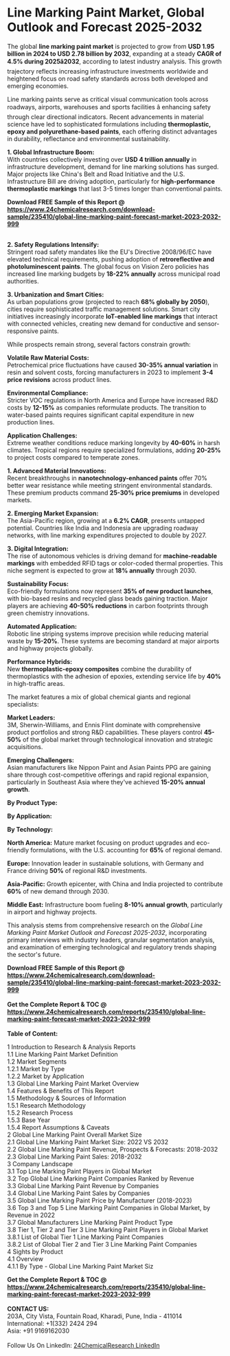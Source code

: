 <h1>Line Marking Paint Market, Global Outlook and Forecast 2025-2032</h1><p>The global <strong>line marking paint market</strong> is projected to grow from <strong>USD 1.95 billion in 2024 to USD 2.78 billion by 2032</strong>, expanding at a steady <strong>CAGR of 4.5% during 2025â2032</strong>, according to latest industry analysis. This growth trajectory reflects increasing infrastructure investments worldwide and heightened focus on road safety standards across both developed and emerging economies.</p><p>Line marking paints serve as critical visual communication tools across roadways, airports, warehouses and sports facilities â enhancing safety through clear directional indicators. Recent advancements in material science have led to sophisticated formulations including <strong>thermoplastic, epoxy and polyurethane-based paints</strong>, each offering distinct advantages in durability, reflectance and environmental sustainability.</p><p><strong>1. Global Infrastructure Boom:</strong><br>
With countries collectively investing over <strong>USD 4 trillion annually</strong> in infrastructure development, demand for line marking solutions has surged. Major projects like China's Belt and Road Initiative and the U.S. Infrastructure Bill are driving adoption, particularly for <strong>high-performance thermoplastic markings</strong> that last 3-5 times longer than conventional paints.</p><div><b>Download FREE Sample of this Report @ 
            <a href="https://www.24chemicalresearch.com/download-sample/235410/global-line-marking-paint-forecast-market-2023-2032-999">
            https://www.24chemicalresearch.com/download-sample/235410/global-line-marking-paint-forecast-market-2023-2032-999</a></b></div><br><p><strong>2. Safety Regulations Intensify:</strong><br>
Stringent road safety mandates like the EU's Directive 2008/96/EC have elevated technical requirements, pushing adoption of <strong>retroreflective and photoluminescent paints</strong>. The global focus on Vision Zero policies has increased line marking budgets by <strong>18-22% annually</strong> across municipal road authorities.</p><p><strong>3. Urbanization and Smart Cities:</strong><br>
As urban populations grow (projected to reach <strong>68% globally by 2050</strong>), cities require sophisticated traffic management solutions. Smart city initiatives increasingly incorporate <strong>IoT-enabled line markings</strong> that interact with connected vehicles, creating new demand for conductive and sensor-responsive paints.</p><p>While prospects remain strong, several factors constrain growth:</p><p><strong>Volatile Raw Material Costs:</strong><br>
	Petrochemical price fluctuations have caused <strong>30-35% annual variation</strong> in resin and solvent costs, forcing manufacturers in 2023 to implement <strong>3-4 price revisions</strong> across product lines.</p><p><strong>Environmental Compliance:</strong><br>
	Stricter VOC regulations in North America and Europe have increased R&amp;D costs by <strong>12-15%</strong> as companies reformulate products. The transition to water-based paints requires significant capital expenditure in new production lines.</p><p><strong>Application Challenges:</strong><br>
	Extreme weather conditions reduce marking longevity by <strong>40-60%</strong> in harsh climates. Tropical regions require specialized formulations, adding <strong>20-25%</strong> to project costs compared to temperate zones.</p><p><strong>1. Advanced Material Innovations:</strong><br>
Recent breakthroughs in <strong>nanotechnology-enhanced paints</strong> offer 70% better wear resistance while meeting stringent environmental standards. These premium products command <strong>25-30% price premiums</strong> in developed markets.</p><p><strong>2. Emerging Market Expansion:</strong><br>
The Asia-Pacific region, growing at a <strong>6.2% CAGR</strong>, presents untapped potential. Countries like India and Indonesia are upgrading roadway networks, with line marking expenditures projected to double by 2027.</p><p><strong>3. Digital Integration:</strong><br>
The rise of autonomous vehicles is driving demand for <strong>machine-readable markings</strong> with embedded RFID tags or color-coded thermal properties. This niche segment is expected to grow at <strong>18% annually</strong> through 2030.</p><p><strong>Sustainability Focus:</strong><br>
	Eco-friendly formulations now represent <strong>35% of new product launches</strong>, with bio-based resins and recycled glass beads gaining traction. Major players are achieving <strong>40-50% reductions</strong> in carbon footprints through green chemistry innovations.</p><p><strong>Automated Application:</strong><br>
	Robotic line striping systems improve precision while reducing material waste by <strong>15-20%</strong>. These systems are becoming standard at major airports and highway projects globally.</p><p><strong>Performance Hybrids:</strong><br>
	New <strong>thermoplastic-epoxy composites</strong> combine the durability of thermoplastics with the adhesion of epoxies, extending service life by <strong>40%</strong> in high-traffic areas.</p><p>The market features a mix of global chemical giants and regional specialists:</p><p><strong>Market Leaders:</strong><br>
3M, Sherwin-Williams, and Ennis Flint dominate with comprehensive product portfolios and strong R&amp;D capabilities. These players control <strong>45-50%</strong> of the global market through technological innovation and strategic acquisitions.</p><p><strong>Emerging Challengers:</strong><br>
Asian manufacturers like Nippon Paint and Asian Paints PPG are gaining share through cost-competitive offerings and rapid regional expansion, particularly in Southeast Asia where they've achieved <strong>15-20% annual growth</strong>.</p><p><strong>By Product Type:</strong></p><p><strong>By Application:</strong></p><p><strong>By Technology:</strong></p><p><strong>North America:</strong> Mature market focusing on product upgrades and eco-friendly formulations, with the U.S. accounting for <strong>65%</strong> of regional demand.</p><p><strong>Europe:</strong> Innovation leader in sustainable solutions, with Germany and France driving <strong>50%</strong> of regional R&amp;D investments.</p><p><strong>Asia-Pacific:</strong> Growth epicenter, with China and India projected to contribute <strong>60%</strong> of new demand through 2030.</p><p><strong>Middle East:</strong> Infrastructure boom fueling <strong>8-10% annual growth</strong>, particularly in airport and highway projects.</p><p>This analysis stems from comprehensive research on the <em>Global Line Marking Paint Market Outlook and Forecast 2025-2032</em>, incorporating primary interviews with industry leaders, granular segmentation analysis, and examination of emerging technological and regulatory trends shaping the sector's future.</p><div><b>Download FREE Sample of this Report @ 
            <a href="https://www.24chemicalresearch.com/download-sample/235410/global-line-marking-paint-forecast-market-2023-2032-999">
            https://www.24chemicalresearch.com/download-sample/235410/global-line-marking-paint-forecast-market-2023-2032-999</a></b></div><br><div><b>Get the Complete Report & TOC @ 
            <a href="https://www.24chemicalresearch.com/reports/235410/global-line-marking-paint-forecast-market-2023-2032-999">
            https://www.24chemicalresearch.com/reports/235410/global-line-marking-paint-forecast-market-2023-2032-999</a></b></div><br>
            <b>Table of Content:</b><p>1 Introduction to Research & Analysis Reports<br />
    1.1 Line Marking Paint Market Definition<br />
    1.2 Market Segments<br />
        1.2.1 Market by Type<br />
        1.2.2 Market by Application<br />
    1.3 Global Line Marking Paint Market Overview<br />
    1.4 Features & Benefits of This Report<br />
    1.5 Methodology & Sources of Information<br />
        1.5.1 Research Methodology<br />
        1.5.2 Research Process<br />
        1.5.3 Base Year<br />
        1.5.4 Report Assumptions & Caveats<br />
2 Global Line Marking Paint Overall Market Size<br />
    2.1 Global Line Marking Paint Market Size: 2022 VS 2032<br />
    2.2 Global Line Marking Paint Revenue, Prospects & Forecasts: 2018-2032<br />
    2.3 Global Line Marking Paint Sales: 2018-2032<br />
3 Company Landscape<br />
    3.1 Top Line Marking Paint Players in Global Market<br />
    3.2 Top Global Line Marking Paint Companies Ranked by Revenue<br />
    3.3 Global Line Marking Paint Revenue by Companies<br />
    3.4 Global Line Marking Paint Sales by Companies<br />
    3.5 Global Line Marking Paint Price by Manufacturer (2018-2023)<br />
    3.6 Top 3 and Top 5 Line Marking Paint Companies in Global Market, by Revenue in 2022<br />
    3.7 Global Manufacturers Line Marking Paint Product Type<br />
    3.8 Tier 1, Tier 2 and Tier 3 Line Marking Paint Players in Global Market<br />
        3.8.1 List of Global Tier 1 Line Marking Paint Companies<br />
        3.8.2 List of Global Tier 2 and Tier 3 Line Marking Paint Companies<br />
4 Sights by Product<br />
    4.1 Overview<br />
        4.1.1 By Type - Global Line Marking Paint Market Siz</p><div><b>Get the Complete Report & TOC @ 
            <a href="https://www.24chemicalresearch.com/reports/235410/global-line-marking-paint-forecast-market-2023-2032-999">
            https://www.24chemicalresearch.com/reports/235410/global-line-marking-paint-forecast-market-2023-2032-999</a></b></div><br><b>CONTACT US:</b><br>
            203A, City Vista, Fountain Road, Kharadi, Pune, India - 411014<br>
            International: +1(332) 2424 294<br>
            Asia: +91 9169162030 <br><br>
            Follow Us On LinkedIn: <a href="https://www.linkedin.com/company/24chemicalresearch/">24ChemicalResearch LinkedIn</a>